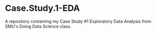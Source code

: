 # Case.Study.1-EDA
A repository containing my Case Study #1 Exploratory Data Analysis from SMU's Doing Data Science class.
